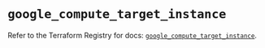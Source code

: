 # `google_compute_target_instance`

Refer to the Terraform Registry for docs: [`google_compute_target_instance`](https://registry.terraform.io/providers/hashicorp/google/5.25.0/docs/resources/compute_target_instance).
